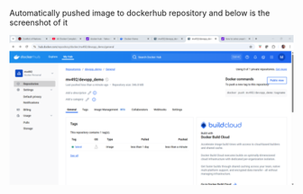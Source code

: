 Automatically pushed image to dockerhub repository and below is the screenshot of it

![Docker Image](Image/docker_image.png)